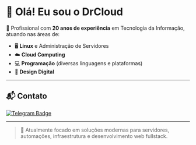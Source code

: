 # 👋 Olá! Eu sou o DrCloud

🎯 Profissional com **20 anos de experiência** em Tecnologia da Informação, atuando nas áreas de:

- 🖥️ **Linux** e Administração de Servidores
- ☁️ **Cloud Computing**
- 💻 **Programação** (diversas linguagens e plataformas)
- 🎨 **Design Digital**

---

## 📬 Contato

[![Telegram Badge](https://img.shields.io/badge/Telegram-@drcloud8-2CA5E0?style=for-the-badge&logo=telegram&logoColor=white)](https://t.me/drcloud8)

---

> 🔧 Atualmente focado em soluções modernas para servidores, automações, infraestrutura e desenvolvimento web fullstack.
